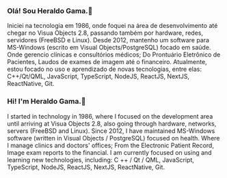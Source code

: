 ### Olá! Sou Heraldo Gama.👋

Iniciei na tecnologia em 1986, onde foquei na área de desenvolvimento até chegar no Visua Objects 2.8, passando também por hardware, redes, servidores (FreeBSD e Linux).
Desde 2012, mantenho um software para MS-Windows (escrito em Visual Objects/PostgreSQL) focado em saúde. Onde gerencio clínicas e consultórios médicos; Do Prontuário Eletrônico de Pacientes, Laudos de exames de imagem até o financeiro.
Atualmente, estou focado no uso e aprendizado de novas tecnologias, entre elas: C++/Qt/QML, JavaScript, TypeScript, NodeJS, ReactJS, NextJS, ReactNative, Git.

### Hi! I'm Heraldo Gama.👋

I started in technology in 1986, where I focused on the development area until arriving at Visua Objects 2.8, also going through hardware, networks, servers (FreeBSD and Linux).
Since 2012, I have maintained MS-Windows software (written in Visual Objects / PostgreSQL) focused on health. Where I manage clinics and doctors' offices; From the Electronic Patient Record, Image exam reports to the financial.
I am currently focused on using and learning new technologies, including: C ++ / Qt / QML, JavaScript, TypeScript, NodeJS, ReactJS, NextJS, ReactNative, Git.

